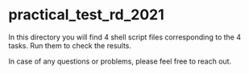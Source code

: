 # practical_test_rd_2021

In this directory you will find 4 shell script files corresponding to the 4 tasks. Run them to check the results.

In case of any questions or problems, please feel free to reach out.